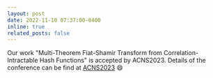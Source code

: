 ```yaml
---
layout: post
date: 2022-11-10 07:37:00-0400
inline: true
related_posts: false
---
```


Our work "Multi-Theorem Fiat-Shamir Transform from Correlation-Intractable Hash Functions" is accepted by ACNS2023. Details of the conference can be find at <a href='https://sulab-sever.u-aizu.ac.jp/acns2023/'>ACNS2023</a> :smile:

